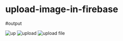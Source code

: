 # upload-image-in-firebase

#output

![up](https://user-images.githubusercontent.com/122556666/215702673-23ab6f55-abdb-409c-85f3-7ca394d87e6a.jpg)
![upload](https://user-images.githubusercontent.com/122556666/215702689-af06ff2e-8940-42c8-aa04-574af44ec57a.jpg)
![upload file](https://user-images.githubusercontent.com/122556666/215702699-c1a63046-155a-45ce-9cdd-1409f070cca2.jpg)
